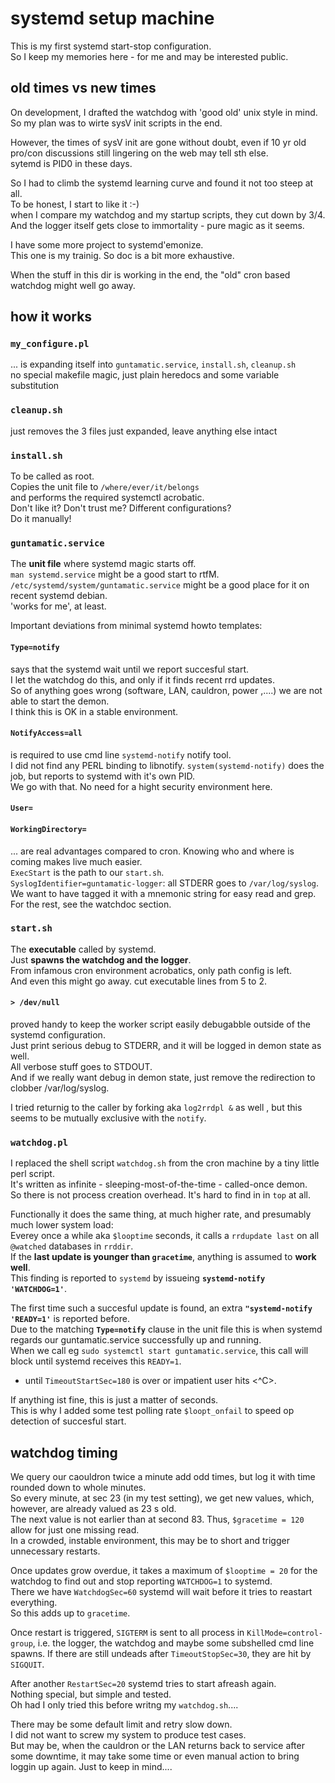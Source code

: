 # systemd setup machine

This is my first systemd start-stop configuration.  
So I keep my memories here - for me and may be interested public.  

## old times vs new times

On development, I drafted the watchdog with 'good old' unix style in mind.  
So my plan was to wirte sysV init scripts in the end.  
  
However, the times of sysV init are gone without doubt, even if 10 yr old pro/con discussions still lingering on the web may tell sth else.  
sytemd is PID0 in these days.

So I had to climb the systemd learning curve and found it not too steep at all.  
To be honest, I start to like it :-)  
when I compare my watchdog and my startup scripts, they cut down by 3/4.  
And the logger itself gets close to immortality - pure magic as it seems.  
  
I have some more project to systemd'emonize.  
This one is my trainig. So doc is a bit more exhaustive.  

When the stuff in this dir is working in the end, the "old" cron based watchdog might well go away.  


## how it works


### `my_configure.pl`
... is expanding itself into `guntamatic.service`, `install.sh`, `cleanup.sh`  
no special makefile magic, just plain heredocs and some variable substitution  

### `cleanup.sh`
just removes the 3 files just expanded, leave anything else intact


### `install.sh`
To be called as root.  
Copies the unit file to `/where/ever/it/belongs`  
and performs the required systemctl acrobatic.  
Don't like it? Don't trust me? Different configurations?  
Do it manually!

### `guntamatic.service`
The **unit file** where systemd magic starts off.  
`man systemd.service` might be a good start to rtfM.  
`/etc/systemd/system/guntamatic.service` might be a good place for it on recent systemd debian.  
'works for me', at least.

Important deviations from minimal systemd howto templates:  

#### `Type=notify` 
says that the systemd wait until we report succesful start.  
I let the watchdog do this, and only if it finds recent rrd updates.  
So of anything goes wrong (software, LAN, cauldron, power ,....) we are not able to start the demon.  
I think this is OK in a stable environment.  

#### `NotifyAccess=all` 
is required to use cmd line `systemd-notify` notify tool.  
I did not find any PERL binding to libnotify. `system(systemd-notify)` does the job, but reports to systemd with it's own PID.  
We go with that. No need for a hight security environment here.  

#### `User=`  
#### `WorkingDirectory=`  
... are real advantages compared to cron. Knowing who and where is coming makes live much easier.  
`ExecStart` is the path to our `start.sh`.  
`SyslogIdentifier=guntamatic-logger`: all STDERR goes to `/var/log/syslog`.  
We want to have tagged it with a mnemonic string for easy read and grep.
For the rest, see the watchdoc section.

### `start.sh`
The **executable** called by systemd.  
Just **spawns the watchdog and the logger**.  
From infamous cron environment acrobatics, only path config is left.  
And even this might go away.  cut executable lines from 5 to 2.  

#### `> /dev/null` 
proved handy to keep the worker script easily debugabble outside of the systemd configuration.  
Just print serious debug to STDERR, and it will be logged in demon state as well.  
All verbose stuff goes to STDOUT.  
And if we really want debug in demon state, just remove the redirection to clobber /var/log/syslog.
  
I tried returnig to the caller by forking aka `log2rrdpl &` as well  , but this seems to be mutually exclusive with the `notify`.  


### `watchdog.pl`
I replaced the shell script `watchdog.sh` from the cron machine by a tiny little perl script.  
It's written as infinite - sleeping-most-of-the-time - called-once demon.  
So there is not process creation overhead. It's hard to find in in `top` at all.  

Functionally it does the same thing, at much higher rate, and presumably much lower system load:  
Everey once a while aka `$looptime` seconds, it calls a `rrdupdate last` on all `@watched` databases in `rrddir`.  
If the **last update is younger than `gracetime`**, anything is assumed to **work well**.  
This finding is reported to `systemd` by issueing **`systemd-notify 'WATCHDOG=1'`**.  

The first time such a succesful update is found, an extra **`"systemd-notify 'READY=1'`** is reported before.  
Due to the matching **`Type=notify`** clause in the unit file this is when systemd regards our guntamatic.service successfully up and running.  
When we call eg `sudo systemctl start guntamatic.service`, this call will block until systemd receives this `READY=1`.  
 - until `TimeoutStartSec=180` is over or impatient user hits <^C>.  

If anything ist fine, this is just a matter of seconds.  
This is why I added some test polling rate `$loopt_onfail`  to speed op detection of succesful start.  

## watchdog timing
We query our caouldron twice a minute add odd times, but log it with time rounded down to whole minutes.  
So every minute, at sec 23 (in my test setting), we get new values, which, however, are already valued as 23 s old.  
The next value is not earlier than at second 83. Thus, `$gracetime = 120` allow for just one missing read.  
In a crowded, instable environment, this may be to short and trigger unnecessary restarts.  

Once updates grow overdue, it takes a maximum of `$looptime = 20` for the watchdog to find out and stop reporting `WATCHDOG=1` to systemd.  
There we have `WatchdogSec=60` systemd will wait before it tries to reastart everything.  
So this adds up to `gracetime`.  
  
Once restart is triggered, `SIGTERM` is sent to all process in `KillMode=control-group`, i.e. the logger, the watchdog and maybe some subshelled cmd line spawns. If there are still undeads after `TimeoutStopSec=30`, they are hit by `SIGQUIT`.  
  
After another `RestartSec=20` systemd tries to start afreash again.  
Nothing special, but simple and tested.  
Oh had I only tried this before writng my `watchdog.sh`....

There may be some default limit and retry slow down.  
I did not want to screw my system to produce test cases.  
But may be, when the cauldron or the LAN returns back to service after some downtime, it may take some time or even manual action to bring loggin up again.
Just to keep in mind....

  







